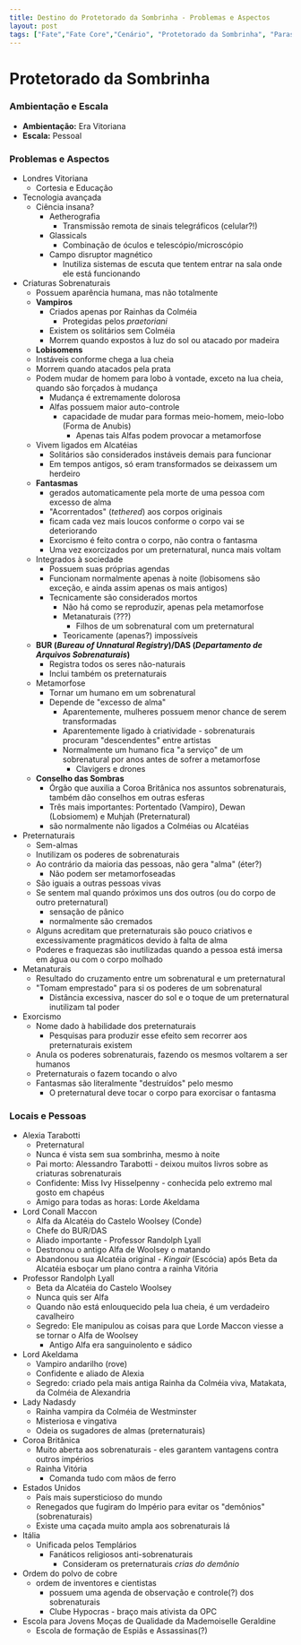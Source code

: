 ```yaml
---
title: Destino do Protetorado da Sombrinha - Problemas e Aspectos
layout: post
tags: ["Fate","Fate Core","Cenário", "Protetorado da Sombrinha", "Parasol Protectorate", "Alexia Tarabotti"]
---
```


Protetorado da Sombrinha 
========================

### Ambientação e Escala

- **Ambientação:** Era Vitoriana
- **Escala:** Pessoal

### Problemas e Aspectos

- Londres Vitoriana
  - Cortesia e Educação
- Tecnologia avançada
  - Ciência insana?
    - Aetherografia
      - Transmissão remota de sinais telegráficos (celular?!)
    - Glassicals
      - Combinação de óculos e telescópio/microscópio
    - Campo disruptor magnético
      - Inutiliza sistemas de escuta que tentem entrar na sala onde ele está funcionando
- Criaturas Sobrenaturais
  - Possuem aparência humana, mas não totalmente
   - **Vampiros**
     - Criados apenas por Rainhas da Colméia
       - Protegidas pelos *praetoriani*
     - Existem os solitários sem Colméia
     - Morrem quando expostos à luz do sol ou atacado por madeira
    - **Lobisomens**
     - Instáveis conforme chega a lua cheia
     - Morrem quando atacados pela prata
     - Podem mudar de homem para lobo à vontade, exceto na lua cheia, quando são forçados à mudança
       - Mudança é extremamente dolorosa
       - Alfas possuem maior auto-controle
         - capacidade de mudar para formas meio-homem, meio-lobo (Forma de Anubis)
           - Apenas tais Alfas podem provocar a metamorfose
     -  Vivem ligados em Alcatéias
        - Solitários são considerados instáveis demais para funcionar
        - Em tempos antigos, só eram transformados se deixassem um herdeiro
    - **Fantasmas**
      - gerados automaticamente pela morte de uma pessoa com excesso de alma 
      - "Acorrentados" (*tethered*) aos corpos originais
      - ficam cada vez mais loucos conforme o corpo vai se deteriorando 
      - Exorcismo é feito contra o corpo, não contra o fantasma
      - Uma vez exorcizados por um preternatural, nunca mais voltam
  - Integrados à sociedade
     - Possuem suas próprias agendas
     - Funcionam normalmente apenas à noite (lobisomens são exceção, e ainda assim apenas os mais antigos)
     - Tecnicamente são considerados mortos
       - Não há como se reproduzir, apenas pela metamorfose
       - Metanaturais (???)
         - Filhos de um sobrenatural com um preternatural
       - Teoricamente (apenas?) impossíveis
  - **BUR (*Bureau of Unnatural Registry*)/DAS (*Departamento de Arquivos Sobrenaturais*)**
     - Registra todos os seres não-naturais
     - Inclui também os preternaturais
  - Metamorfose
     - Tornar um humano em um sobrenatural
     - Depende de "excesso de alma"
       - Aparentemente, mulheres possuem menor chance de serem transformadas
       - Aparentemente ligado à criatividade - sobrenaturais procuram "descendentes" entre artistas
       - Normalmente um humano fica "a serviço" de um sobrenatural por anos antes de sofrer a metamorfose
         - Clavigers e drones
  - **Conselho das Sombras**
    - Órgão que auxilia a Coroa Britânica nos assuntos sobrenaturais, também dão conselhos em outras esferas
    - Três mais importantes: Portentado (Vampiro), Dewan (Lobsiomem) e Muhjah (Preternatural)
    - são normalmente não ligados a Colméias ou Alcatéias
- Preternaturais
  - Sem-almas
  - Inutilizam os poderes de sobrenaturais 
  - Ao contrário da maioria das pessoas, não gera "alma" (éter?)
    - Não podem ser metamorfoseadas
  - São iguais a outras pessoas vivas
  - Se sentem mal quando próximos uns dos outros (ou do corpo de outro preternatural)
    - sensação de pânico
    - normalmente são cremados 
  - Alguns acreditam que preternaturais são pouco criativos e excessivamente pragmáticos devido à falta de alma
  - Poderes e fraquezas são inutilizadas quando a pessoa está imersa em água ou com o corpo molhado
- Metanaturais
  - Resultado do cruzamento entre um sobrenatural e um preternatural
  - "Tomam emprestado" para si os poderes de um sobrenatural
    - Distância excessiva, nascer do sol e o toque de um preternatural inutilizam tal poder
- Exorcismo
  - Nome dado à habilidade dos preternaturais
    - Pesquisas para produzir esse efeito sem recorrer aos preternaturais existem
  - Anula os poderes sobrenaturais, fazendo os mesmos voltarem a ser humanos
  - Preternaturais o fazem tocando o alvo
  - Fantasmas são literalmente "destruídos" pelo mesmo
    - O preternatural deve tocar o corpo para exorcisar o fantasma

### Locais e Pessoas

- Alexia Tarabotti
  - Preternatural
  - Nunca é vista sem sua sombrinha, mesmo à noite
  - Pai morto: Alessandro Tarabotti -  deixou muitos livros sobre as criaturas sobrenaturais
  - Confidente: Miss Ivy Hisselpenny - conhecida pelo extremo mal gosto em chapéus
  - Amigo para todas as horas: Lorde Akeldama
- Lord Conall Maccon
  - Alfa da Alcatéia do Castelo Woolsey (Conde)
  - Chefe do BUR/DAS
  - Aliado importante - Professor Randolph Lyall
  - Destronou o antigo Alfa de Woolsey o matando
  - Abandonou sua Alcatéia original - *Kingair* (Escócia) após Beta da Alcatéia esboçar um plano contra a rainha Vitória
- Professor Randolph Lyall
  - Beta da Alcatéia do Castelo Woolsey
  - Nunca quis ser Alfa
  - Quando não está enlouquecido pela lua cheia, é um verdadeiro cavalheiro
  - Segredo: Ele manipulou as coisas para que Lorde Maccon viesse a se tornar o Alfa de Woolsey
    - Antigo Alfa era sanguinolento e sádico
- Lord Akeldama
  - Vampiro andarilho (rove)
  - Confidente e aliado de Alexia
  - Segredo: criado pela mais antiga Rainha da Colméia viva, Matakata, da Colméia de Alexandria
- Lady Nadasdy
  - Rainha vampira da Colméia de Westminster
  - Misteriosa e vingativa
  - Odeia os sugadores de almas (preternaturais)
- Coroa Britânica 
  - Muito aberta aos sobrenaturais - eles garantem vantagens contra outros impérios
  - Rainha Vitória
    - Comanda tudo com mãos de ferro
- Estados Unidos
  - País mais supersticioso do mundo
  - Renegados que fugiram do Império para evitar os "demônios" (sobrenaturais)
  - Existe uma caçada muito ampla aos sobrenaturais lá
- Itália
  - Unificada pelos Templários
    - Fanáticos religiosos anti-sobrenaturais
      - Consideram os preternaturais *crias do demônio*
- Ordem do polvo de cobre 
  - ordem de inventores e cientistas 
    - possuem uma agenda de observação e controle(?) dos sobrenaturais
    - Clube Hypocras - braço mais ativista da OPC
- Escola para Jovens Moças de Qualidade da Mademoiselle Geraldine
  - Escola de formação de Espiãs e Assassinas(?)
